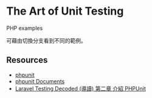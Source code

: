 # The Art of Unit Testing

PHP examples

可藉由切換分支看到不同的範例。

## Resources

- [phpunit](https://phpunit.de/)
- [phpunit Documents](https://phpunit.readthedocs.io/en/7.1)
- [Laravel Testing Decoded (導讀) 第二章 介紹 PHPUnit](https://blog.dtask.idv.tw/Books/Laravel_Testing_Decoded_Chapter_2/)
